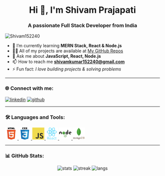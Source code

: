 <h1 align="center">Hi 👋, I'm Shivam Prajapati</h1>
<h3 align="center">A passionate Full Stack Developer from India</h3>

<p align="left"> <img src="https://komarev.com/ghpvc/?username=Shivam152240&label=Profile%20views&color=0e75b6&style=flat" alt="Shivam152240" /> </p>

- 🌱 I’m currently learning **MERN Stack, React & Node.js**  
- 👨‍💻 All of my projects are available at [My GitHub Repos](https://github.com/Shivam152240?tab=repositories)  
- 💬 Ask me about **JavaScript, React, Node.js**  
- 📫 How to reach me **shivamkumar152240@gmail.com**  
- ⚡ Fun fact: *I love building projects & solving problems*  

---

### 🌐 Connect with me:
<p align="left">
<a href="https://linkedin.com/in/your-linkedin" target="blank"><img align="center" src="https://raw.githubusercontent.com/rahuldkjain/github-profile-readme-generator/master/src/images/icons/Social/linked-in-alt.svg" alt="linkedin" height="30" width="40" /></a>
<a href="https://github.com/Shivam152240" target="blank"><img align="center" src="https://raw.githubusercontent.com/rahuldkjain/github-profile-readme-generator/master/src/images/icons/Social/github.svg" alt="github" height="30" width="40" /></a>
</p>

---

### 🛠️ Languages and Tools:
<p align="left"> 
  <a href="https://www.w3schools.com/html/" target="_blank" rel="noreferrer"> <img src="https://raw.githubusercontent.com/devicons/devicon/master/icons/html5/html5-original-wordmark.svg" alt="html5" width="40" height="40"/> </a> 
  <a href="https://www.w3schools.com/css/" target="_blank" rel="noreferrer"> <img src="https://raw.githubusercontent.com/devicons/devicon/master/icons/css3/css3-original-wordmark.svg" alt="css3" width="40" height="40"/> </a> 
  <a href="https://developer.mozilla.org/en-US/docs/Web/JavaScript" target="_blank" rel="noreferrer"> <img src="https://raw.githubusercontent.com/devicons/devicon/master/icons/javascript/javascript-original.svg" alt="javascript" width="40" height="40"/> </a> 
  <a href="https://reactjs.org/" target="_blank" rel="noreferrer"> <img src="https://raw.githubusercontent.com/devicons/devicon/master/icons/react/react-original-wordmark.svg" alt="react" width="40" height="40"/> </a> 
  <a href="https://nodejs.org" target="_blank" rel="noreferrer"> <img src="https://raw.githubusercontent.com/devicons/devicon/master/icons/nodejs/nodejs-original-wordmark.svg" alt="nodejs" width="40" height="40"/> </a> 
  <a href="https://www.mongodb.com/" target="_blank" rel="noreferrer"> <img src="https://raw.githubusercontent.com/devicons/devicon/master/icons/mongodb/mongodb-original-wordmark.svg" alt="mongodb" width="40" height="40"/> </a> 
</p>

---

### 📊 GitHub Stats:
<p align="center">
  <img src="https://github-readme-stats.vercel.app/api?username=Shivam152240&show_icons=true&theme=radical" alt="stats" />  
  <img src="https://github-readme-streak-stats.herokuapp.com/?user=Shivam152240&theme=radical" alt="streak" />  
  <img src="https://github-readme-stats.vercel.app/api/top-langs/?username=Shivam152240&layout=compact&theme=radical" alt="langs" />  
</p>

